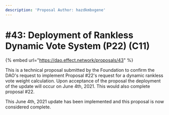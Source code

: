 ```yaml
---
description: 'Proposal Author: hazdkmbxgene'
---
```


# #43: Deployment of Rankless Dynamic Vote System (P22) (C11)

{% embed url="https://dao.effect.network/proposals/43" %}

This is a technical proposal submitted by the Foundation to confirm the DAO's request to implement Proposal #22's request for a dynamic rankless vote weight calculation. Upon acceptance of the proposal the deployment of the update will occur on June 4th, 2021. This would also complete proposal #22.

This June 4th, 2021 update has been implemented and this proposal is now considered complete. 
